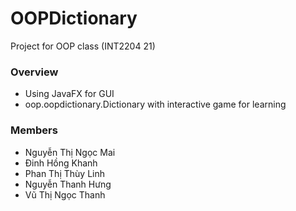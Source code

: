 # OOPDictionary
Project for OOP class (INT2204 21)
### Overview
- Using JavaFX for GUI
- oop.oopdictionary.Dictionary with interactive game for learning
### Members
- Nguyễn Thị Ngọc Mai
- Đinh Hồng Khanh
- Phan Thị Thùy Linh
- Nguyễn Thanh Hưng
- Vũ Thị Ngọc Thanh
